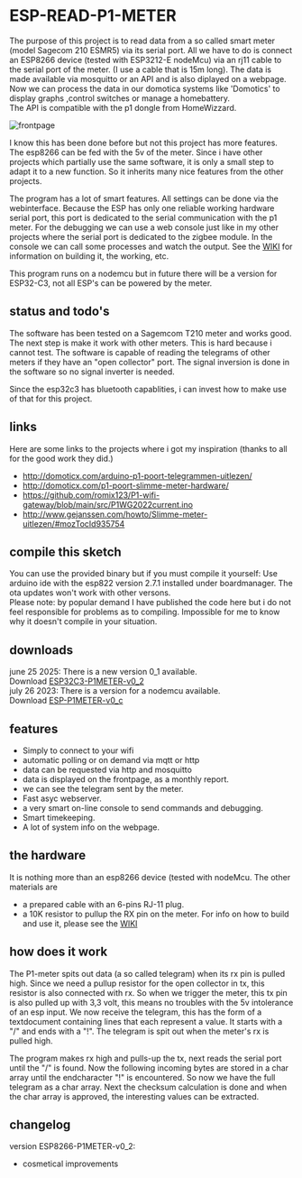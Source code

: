 # ESP-READ-P1-METER

The purpose of this project is to read data from a so called smart meter (model Sagecom 210 ESMR5) via its serial port. All we have to do is connect an ESP8266 device (tested with ESP3212-E nodeMcu) via an rj11 cable to the serial port of the meter. (I use a cable that is 15m long). The data is made available via mosquitto or an API and is also diplayed on a webpage.  Now we can process the data in our domotica systems like 'Domotics' to display graphs ,control switches or manage a homebattery.<br>The API is compatible with the p1 dongle from HomeWizzard.

![frontpage](https://github.com/patience4711/ESP-READ-P1-METER/assets/12282915/bb65cf1f-f6bf-4e1c-ae48-c379628f3a7a)<br>

I know this has been done before but not this project has more features. The esp8266 can be fed with the 5v of the meter. Since i have other projects which partially use the same software, it is only a small step to adapt it to a new function. So it inherits many nice features from the other projects. 

The program has a lot of smart features. All settings can be done via the webinterface. Because the ESP has only one reliable working hardware serial port, this port is dedicated to the serial communication with the p1 meter. For the debugging we can use a web console just like in my other projects where the serial port is dedicated to the zigbee module. In the console we can call some processes and watch the output. 
See the [WIKI](https://github.com/patience4711/ESP-READ-P1-METER/wiki/GENERAL) for information on building it, the working, etc. 

This program runs on a nodemcu but in future there will be a version for ESP32-C3, not all ESP's can be powered by the meter.

## status and todo's
The software has been tested on a Sagemcom T210 meter and works good.
The next step is make it work with other meters. This is hard because i cannot test. The software is capable of reading the telegrams of other meters if they have an "open collector" port. The signal inversion is done in the software so no signal inverter is needed.

Since the esp32c3 has bluetooth capablities, i can invest how to make use of that for this project.

## links
Here are some links to the projects where i got my inspiration (thanks to all for the good work they did.)
 * http://domoticx.com/arduino-p1-poort-telegrammen-uitlezen/
 * http://domoticx.com/p1-poort-slimme-meter-hardware/
 * https://github.com/romix123/P1-wifi-gateway/blob/main/src/P1WG2022current.ino
 * http://www.gejanssen.com/howto/Slimme-meter-uitlezen/#mozTocId935754

## compile this sketch
You can use the provided binary but if you must compile it yourself: Use arduino ide with the esp822 version 2.7.1 installed under boardmanager. The ota updates won't work with other versons.
<br>Please note: by popular demand I have published the code here but i do not feel responsible for problems as to compiling. Impossible for me to know why it doesn't compile in your situation.

## downloads
june 25 2025: There is a new version 0_1 available.<br> 
Download [ESP32C3-P1METER-v0_2](https://github.com/patience4711/ESP32-C3-READ-P1-METER/blob/main/ESP32C3-P1METER-v0_2.ino.esp32c3.bin)<br>
july 26 2023: There is a version for a nodemcu available.<br> 
Download [ESP-P1METER-v0_c](https://github.com/patience4711/ESP-READ-P1-METER/blob/main/ESP-P1METER-v0_c.bin)<br>

## features
- Simply to connect to your wifi
- automatic polling or on demand via mqtt or http
- data can be requested via http and mosquitto
- data is displayed on the frontpage, as a monthly report.
- we can see the telegram sent by the meter.
- Fast asyc webserver.
- a very smart on-line console to send commands and debugging.
- Smart timekeeping.
- A lot of system info on the webpage.

## the hardware
It is nothing more than an esp8266 device (tested with nodeMcu. The other materials are
- a prepared cable with an 6-pins RJ-11 plug.
- a 10K resistor to pullup the RX pin on the meter.
For info on how to build and use it, please see the <a href=''>WIKI</a>

## how does it work
The P1-meter spits out data (a so called telegram) when its rx pin is pulled high. Since we need a pullup resistor for the open collector in tx, this resistor is also connected with rx. So when we trigger the meter, this tx pin is also pulled up with 3,3 volt, this means no troubles with the 5v intolerance of an esp input.  We now receive the telegram, this has the form of a textdocument containing lines that each represent a value.
It starts with a "/" and ends with a "!". The telegram is spit out when the meter's rx is pulled high.

The program makes rx high and pulls-up the tx, next reads the serial port until the "/" is found. Now the following incoming bytes are stored in a char array until the endcharacter "!" is encountered. So now we have the full telegram as a char array.
Next the checksum calculation is done and when the char array is approved, the interesting values can be extracted.

## changelog ##
version ESP8266-P1METER-v0_2:
  - cosmetical improvements
